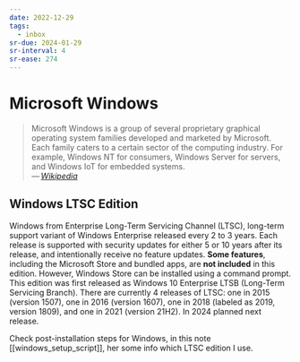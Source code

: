 ```yaml
---
date: 2022-12-29
tags:
  - inbox
sr-due: 2024-01-29
sr-interval: 4
sr-ease: 274
---
```


# Microsoft Windows

> Microsoft Windows is a group of several proprietary graphical operating system
> families developed and marketed by Microsoft. Each family caters to a certain
> sector of the computing industry. For example, Windows NT for consumers,
> Windows Server for servers, and Windows IoT for embedded systems.\
> — <cite>[Wikipedia](https://en.wikipedia.org/wiki/Microsoft_Windows)</cite>

## Windows LTSC Edition

Windows from Enterprise Long-Term Servicing Channel (LTSC), long-term support
variant of Windows Enterprise released every 2 to 3 years. Each release is
supported with security updates for either 5 or 10 years after its release, and
intentionally receive no feature updates. **Some features**, including the
Microsoft Store and bundled apps, are **not included** in this edition. However,
Windows Store can be installed using a command prompt. This edition was first
released as Windows 10 Enterprise LTSB (Long-Term Servicing Branch). There are
currently 4 releases of LTSC: one in 2015 (version 1507), one in 2016 (version
1607), one in 2018 (labeled as 2019, version 1809), and one in 2021 (version
21H2). In 2024 planned next release.

Check post-installation steps for Windows, in this note
[[windows_setup_script]], her some info which LTSC edition I use.
